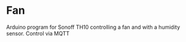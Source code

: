 # Fan
Arduino program for Sonoff TH10 controlling a fan and with a humidity sensor. Control via MQTT
